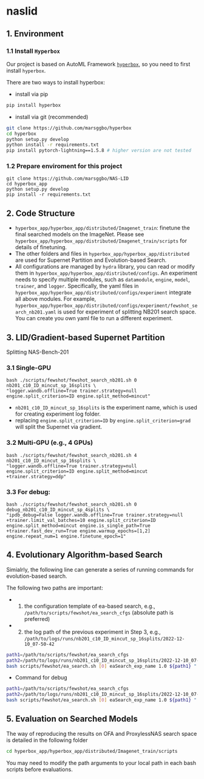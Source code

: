 # naslid

## 1. Environment

### 1.1 Install `Hyperbox`

Our project is based on AutoML Framework [`hyperbox`](https://github.com/marsggbo/hyperbox), so you need to first install `hyperbox`.

There are two ways to install hyperbox:

- install via pip

```bash
pip install hyperbox
```

- install via git (recommended)
```bash
git clone https://github.com/marsggbo/hyperbox
cd hyperbox
python setup.py develop
python install -r requirements.txt
pip install pytorch-lightning==1.5.8 # higher version are not tested
```

### 1.2 Prepare enviroment for this project

```
git clone https://github.com/marsggbo/NAS-LID
cd hyperbox_app
python setup.py develop
pip install -r requirements.txt
```

## 2. Code Structure

- `hyperbox_app/hyperbox_app/distributed/Imagenet_train`: finetune the final searched models on the ImageNet. Please see `hyperbox_app/hyperbox_app/distributed/Imagenet_train/scripts` for details of finetuning.
- The other folders and files in `hyperbox_app/hyperbox_app/distributed` are used for Supernet Partition and Evolution-based Search.
- All configurations are managed by `hydra` library, you can read or modify them in `hyperbox_app/hyperbox_app/distributed/configs`. An experiment needs to specify multiple modules, such as `datamodule`, `engine`, `model`, `trainer`, and `logger`. Specifically, the yaml files in `hyperbox_app/hyperbox_app/distributed/configs/experiment` integrate all above modules. For example, `hyperbox_app/hyperbox_app/distributed/configs/experiment/fewshot_search_nb201.yaml` is used for experiment of splitting NB201 search space. You can create you own yaml file to run a different experiment.

## 3. LID/Gradient-based Supernet Partition

Splitting NAS-Bench-201 

### 3.1 Single-GPU
```
bash ./scripts/fewshot/fewshot_search_nb201.sh 0 nb201_c10_ID_mincut_sp_16splits \
"logger.wandb.offline=True trainer.strategy=null engine.split_criterion=ID engine.split_method=mincut"
```

- `nb201_c10_ID_mincut_sp_16splits` is the experiment name, which is used for creating experiment log folder.
- replacing `engine.split_criterion=ID` by `engine.split_criterion=grad` will split the Supernet via gradient.

### 3.2 Multi-GPU (e.g., 4 GPUs)

```
bash ./scripts/fewshot/fewshot_search_nb201.sh 4 nb201_c10_ID_mincut_sp_16splits \
"logger.wandb.offline=True trainer.strategy=null engine.split_criterion=ID engine.split_method=mincut +trainer.strategy=ddp"
```



### 3.3 For debug:

```
bash ./scripts/fewshot/fewshot_search_nb201.sh 0 debug_nb201_c10_ID_mincut_sp_4splits \
"ipdb_debug=False logger.wandb.offline=True trainer.strategy=null +trainer.limit_val_batches=10 engine.split_criterion=ID engine.split_method=mincut engine.is_single_path=True +trainer.fast_dev_run=True engine.warmup_epochs=[1,2] engine.repeat_num=1 engine.finetune_epoch=1"
```

## 4. Evolutionary Algorithm-based Search

Simialrly, the following line can generate a series of running commands for evolution-based search.

The following two paths are important:
- 1. the configuration template of ea-based search, e.g., `/path/to/scripts/fewshot/ea_search_cfgs` (absolute path is preferred)
- 2. the log path of the previous experiment in Step 3, e.g., `/path/to/logs/runs/nb201_c10_ID_mincut_sp_16splits/2022-12-10_07-50-42`


```bash
path1=/path/to/scripts/fewshot/ea_search_cfgs
path2=/path/to/logs/runs/nb201_c10_ID_mincut_sp_16splits/2022-12-10_07-50-42
bash scripts/fewshot/ea_search.sh [0] eaSearch_exp_name 1.0 ${path1} " ++engine.supernet_mask_path_pattern=${path2}/checkpoints/*mask.json ipdb_debug=False trainer.fast_dev_run=False model.mutator_cfg.evolution_epochs=100  model.mutator_cfg.population_num=50"
```

- Command for debug

```bash
path1=/path/to/scripts/fewshot/ea_search_cfgs
path2=/path/to/logs/runs/nb201_c10_ID_mincut_sp_16splits/2022-12-10_07-50-42
bash scripts/fewshot/ea_search.sh [0] eaSearch_exp_name 1.0 ${path1} " ++engine.supernet_mask_path_pattern=${path2}/checkpoints/*mask.json ipdb_debug=True trainer.fast_dev_run=True model.mutator_cfg.evolution_epochs=2  model.mutator_cfg.population_num=10"
```

## 5. Evaluation on Searched Models

The way of reproducing the results on OFA and ProxylessNAS search space is detailed in the following folder

```bash
cd hyperbox_app/hyperbox_app/distributed/Imagenet_train/scripts
```

You may need to modify the path arguments to your local path in each bash scripts before evaluations.
